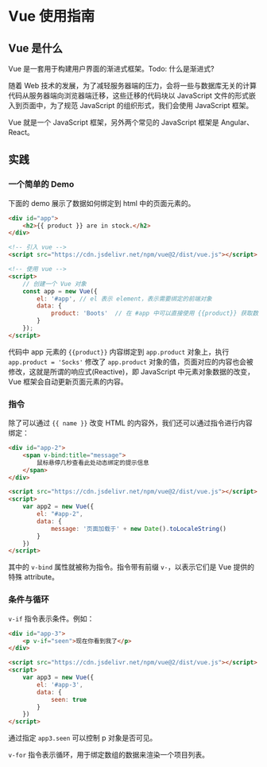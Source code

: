 # Vue 使用指南

## Vue 是什么

Vue 是一套用于构建用户界面的渐进式框架。Todo: 什么是渐进式?

随着 Web 技术的发展，为了减轻服务器端的压力，会将一些与数据库无关的计算代码从服务器端向浏览器端迁移，这些迁移的代码块以 JavaScript 文件的形式嵌入到页面中，为了规范 JavaScript 的组织形式，我们会使用 JavaScript 框架。

Vue 就是一个 JavaScript 框架，另外两个常见的 JavaScript 框架是 Angular、React。

## 实践

### 一个简单的 Demo

下面的 demo 展示了数据如何绑定到 html 中的页面元素的。

```html
<div id="app">
    <h2>{{ product }} are in stock.</h2>
</div>

<!-- 引入 vue -->
<script src="https://cdn.jsdelivr.net/npm/vue@2/dist/vue.js"></script>

<!-- 使用 vue -->
<script>
    // 创建一个 Vue 对象
    const app = new Vue({
        el: '#app', // el 表示 element，表示需要绑定的前端对象
        data: {
            product: 'Boots'  // 在 #app 中可以直接使用 {{product}} 获取数据
        }
    });
</script>
```
代码中 app 元素的 `{{product}}` 内容绑定到 `app.product` 对象上，执行 `app.product = 'Socks'` 修改了 `app.product` 对象的值，页面对应的内容也会被修改，这就是所谓的响应式(Reactive)，即 JavaScript 中元素对象数据的改变，Vue 框架会自动更新页面元素的内容。

### 指令

除了可以通过 `{{ name }}` 改变 HTML 的内容外，我们还可以通过指令进行内容绑定：
```html
<div id="app-2">
    <span v-bind:title="message">
        鼠标悬停几秒查看此处动态绑定的提示信息
    </span>
</div>

<script src="https://cdn.jsdelivr.net/npm/vue@2/dist/vue.js"></script>
<script>
    var app2 = new Vue({
        el: "#app-2",
        data: {
            message: '页面加载于' + new Date().toLocaleString()
        }
    })
</script>
```
其中的 `v-bind` 属性就被称为指令。指令带有前缀 `v-`，以表示它们是 Vue 提供的特殊 attribute。

### 条件与循环

`v-if` 指令表示条件。例如：
```html
<div id="app-3">
    <p v-if="seen">现在你看到我了</p>
</div>

<script src="https://cdn.jsdelivr.net/npm/vue@2/dist/vue.js"></script>
<script>
    var app3 = new Vue({
        el: '#app-3',
        data: {
            seen: true
        }
    })
</script>
```
通过指定 `app3.seen` 可以控制 p 对象是否可见。

`v-for` 指令表示循环，用于绑定数组的数据来渲染一个项目列表。
```html

```


